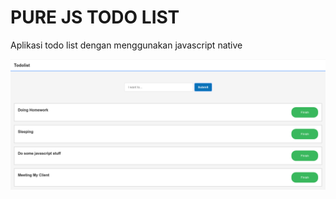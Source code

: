 # PURE JS TODO LIST

Aplikasi todo list dengan menggunakan javascript native



![screenshot](assets/images/screenshot.png)